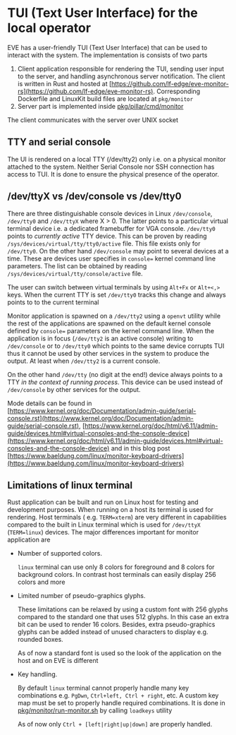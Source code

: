 # TUI (Text User Interface) for the local operator

EVE has a user-friendly TUI (Text User Interface) that can be used to interact with the system.
The implementation is consists of two parts

1. Client application responsible for rendering the TUI, sending user input to the server, and handling asynchronous server notification. The client is written in Rust and hosted at [https://github.com/lf-edge/eve-monitor-rs](https://github.com/lf-edge/eve-monitor-rs). Corresponding Dockerfile and LinuxKit build files are located at `pkg/monitor`
2. Server part is implemented inside [pkg/pillar/cmd/monitor](../pkg/pillar/cmd/monitor/)

The client communicates with the server over UNIX socket

## TTY and serial console

The UI is rendered on a local TTY (/dev/tty2) only i.e. on a physical monitor attached to the system. Neither Serial Console nor SSH connection has access to TUI. It is done to ensure the physical presence of the operator.

## /dev/ttyX vs /dev/console vs /dev/tty0

There are three distinguishable console devices in Linux `/dev/console`, `/dev/tty0` and `/dev/ttyX` where X > 0. The latter points to a particular virtual terminal device i.e. a dedicated framebuffer for VGA console.  `/dev/tty0` points to *currently active* TTY device. This can be proven by reading `/sys/devices/virtual/tty/tty0/active` file. This file exists only for `/dev/tty0`. On the other hand `/dev/console` may point to several devices at a time. These are devices user specifies in `console=` kernel command line parameters. The list can be obtained by reading `/sys/devices/virtual/tty/console/active` file.

The user can switch between virtual terminals by using `Alt+Fx` or `Alt+<,>` keys. When the current TTY is set `/dev/tty0` tracks this change and always points to to the current terminal

Monitor application is spawned on a `/dev/tty2` using a `openvt` utility while the rest of the applications are spawned on the default kernel console defined by `console=` parameters on the kernel command line. When the application is in focus (`/dev/tty2` is an active console) writing to `/dev/console` or to `/dev/tty0` which points to the same device corrupts TUI thus it cannot be used by other services in the system to produce the output. At least when `/dev/tty2` is a current console.

On the other hand `/dev/tty`  (no digit at the end!) device always points to a TTY *in the context of running process*. This device can be used instead of `/dev/console` by other services for the output.

Mode details can be found in [https://www.kernel.org/doc/Documentation/admin-guide/serial-console.rst](https://www.kernel.org/doc/Documentation/admin-guide/serial-console.rst), [https://www.kernel.org/doc/html/v6.11/admin-guide/devices.html#virtual-consoles-and-the-console-device](https://www.kernel.org/doc/html/v6.11/admin-guide/devices.html#virtual-consoles-and-the-console-device) and in this blog post [https://www.baeldung.com/linux/monitor-keyboard-drivers](https://www.baeldung.com/linux/monitor-keyboard-drivers)

## Limitations of linux terminal

Rust application can be built and run on Linux host for testing and development purposes. When running on a host its terminal is used for rendering. Host terminals ( e.g. `TERM=xterm`) are very different in capabilities compared to the built in Linux terminal which is used for `/dev/ttyX` (`TERM=linux`) devices. The major differences important for monitor application are

* Number of supported colors.

  `linux` terminal can use only 8 colors for foreground and 8 colors for background colors. In contrast host terminals can easily display 256 colors and more

* Limited number of pseudo-graphics glyphs.

  These limitations can be relaxed by using a custom font with 256 glyphs compared to the standard one that uses 512 glyphs. In this case an extra bit can be used to render 16 colors. Besides, extra pseudo-graphics glyphs can be added instead of unused characters to display e.g. rounded boxes.

  As of now a standard font is used so the look of the application on the host and on EVE is different

* Key handling.

  By default `linux` terminal cannot properly handle many key combinations e.g. `PgDwn`, `Ctrl+left, Ctrl + right`, etc. A custom key map must be set to properly handle required combinations. It is done in [pkg/monitor/run-monitor.sh](../pkg/monitor/run-monitor.sh) by calling `loadkeys` utility

  As of now only `Ctrl + [left|right|up|down]` are properly handled.

